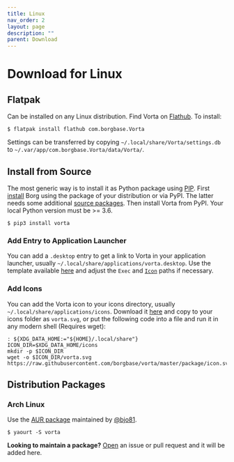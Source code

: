 ```yaml
---
title: Linux
nav_order: 2
layout: page
description: ""
parent: Download
---
```

# Download for Linux

## Flatpak
Can be installed on any Linux distribution. Find Vorta on [Flathub](https://flathub.org/apps/details/com.borgbase.Vorta). To install:
```
$ flatpak install flathub com.borgbase.Vorta
```

Settings can be transferred by copying `~/.local/share/Vorta/settings.db` to `~/.var/app/com.borgbase.Vorta/data/Vorta/`.

## Install from Source
The most generic way is to install it as Python package using [PIP](https://pip.readthedocs.io/en/stable/installing/). First [install](https://borgbackup.readthedocs.io/en/stable/installation.html) Borg using the package of your distribution or via PyPI. The latter needs some additional [source packages](https://borgbackup.readthedocs.io/en/stable/installation.html#dependencies). Then install Vorta from PyPI. Your local Python version must be >= 3.6.
```
$ pip3 install vorta
```

### Add Entry to Application Launcher
You can add a `.desktop` entry to get a link to Vorta in your application launcher, usually `~/.local/share/applications/vorta.desktop`. Use the template available [here](https://github.com/borgbase/vorta/blob/master/src/vorta/assets/metadata/com.borgbase.Vorta.desktop) and adjust the `Exec` and [`Icon`](https://github.com/borgbase/vorta/blob/master/src/vorta/assets/icons/scalable/com.borgbase.Vorta.svg) paths if necessary. 


### Add Icons
You can add the Vorta icon to your icons directory, usually `~/.local/share/applications/icons`. Download it [here](https://raw.githubusercontent.com/borgbase/vorta/master/package/icon.svg) and copy to your icons folder as `vorta.svg`, or put the following code into a file and run it in any modern shell (Requires wget):
```
: ${XDG_DATA_HOME:="${HOME}/.local/share"}
ICON_DIR=$XDG_DATA_HOME/icons
mkdir -p $ICON_DIR
wget -o $ICON_DIR/vorta.svg https://raw.githubusercontent.com/borgbase/vorta/master/package/icon.svg
```


## Distribution Packages

### Arch Linux
Use the [AUR package](https://aur.archlinux.org/packages/vorta/) maintained by [@bjo81](https://github.com/bjo81).
```
$ yaourt -S vorta
```

**Looking to maintain a package?** [Open](https://github.com/borgbase/vorta/issues/new) an issue or pull request and it will be added here.
